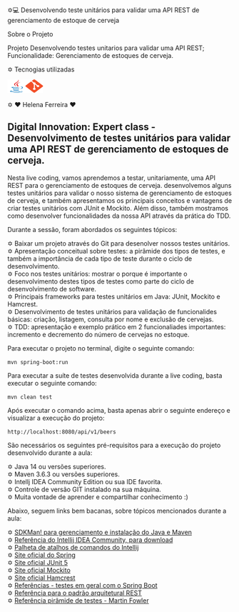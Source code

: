 ✡💻️ Desenvolvendo teste unitários para validar uma API REST de gerenciamento de estoque de cerveja

 Sobre o Projeto

Projeto Desenvolvendo testes unitarios para validar uma API REST; <br>
Funcionalidade: Gerenciamento de estoques de cerveja.


✡ Tecnogias utilizadas

  <img align="left" alt="Helena-Java" height="30" width="40" src="https://raw.githubusercontent.com/devicons/devicon/master/icons/java/java-original.svg">
  <img align="left" alt="Helena-Git" height="30" width="40" src="https://raw.githubusercontent.com/devicons/devicon/master/icons/git/git-original.svg">
  
  <br>
  <br>
  
✡ ❤️ Helena Ferreira ❤️

<h2>Digital Innovation: Expert class - Desenvolvimento de testes unitários para validar uma API REST de gerenciamento de estoques de cerveja.</h2>

Nesta live coding, vamos aprendemos a testar, unitariamente, uma API REST para o gerenciamento de estoques de cerveja. desenvolvemos alguns testes unitários para validar o nosso sistema de gerenciamento de estoques de cerveja, e também apresentamos os principais conceitos e vantagens de criar testes unitários com JUnit e Mockito. Além disso, também mostramos como desenvolver funcionalidades da nossa API através da prática do TDD.

Durante a sessão, foram abordados os seguintes tópicos:

✡ Baixar um projeto através do Git para desenolver nossos testes unitários. <br>
✡ Apresentação conceitual sobre testes: a pirâmide dos tipos de testes, e também a importância de cada tipo de teste durante o ciclo de desenvolvimento. <br>
✡ Foco nos testes unitários: mostrar o porque é importante o desenvolvimento destes tipos de testes como parte do ciclo de desenvolvimento de software. <br>
✡ Principais frameworks para testes unitários em Java: JUnit, Mockito e Hamcrest. <br> 
✡ Desenvolvimento de testes unitários para validação de funcionalides básicas: criação, listagem, consulta por nome e exclusão de cervejas. <br>
✡ TDD: apresentação e exemplo prático em 2 funcionaliades importantes: incremento e decremento do número de cervejas no estoque. <br>

Para executar o projeto no terminal, digite o seguinte comando:

```shell script
mvn spring-boot:run 
```

Para executar a suíte de testes desenvolvida durante a live coding, basta executar o seguinte comando:

```shell script
mvn clean test
```

Após executar o comando acima, basta apenas abrir o seguinte endereço e visualizar a execução do projeto:

```
http://localhost:8080/api/v1/beers
```

São necessários os seguintes pré-requisitos para a execução do projeto desenvolvido durante a aula:

✡ Java 14 ou versões superiores. <br>
✡ Maven 3.6.3 ou versões superiores. <br>
✡ Intellj IDEA Community Edition ou sua IDE favorita. <br>
✡ Controle de versão GIT instalado na sua máquina. <br>
✡ Muita vontade de aprender e compartilhar conhecimento :) <br>

Abaixo, seguem links bem bacanas, sobre tópicos mencionados durante a aula:

✡ [SDKMan! para gerenciamento e instalação do Java e Maven](https://sdkman.io/) <br>
✡ [Referência do Intellij IDEA Community, para download](https://www.jetbrains.com/idea/download) <br>
✡ [Palheta de atalhos de comandos do Intellij](https://resources.jetbrains.com/storage/products/intellij-idea/docs/IntelliJIDEA_ReferenceCard.pdf) <br>
✡ [Site oficial do Spring](https://spring.io/) <br>
✡ [Site oficial JUnit 5](https://junit.org/junit5/docs/current/user-guide/) <br>
✡ [Site oficial Mockito](https://site.mockito.org/) <br>
✡ [Site oficial Hamcrest](http://hamcrest.org/JavaHamcrest/) <br>
✡ [Referências - testes em geral com o Spring Boot](https://www.baeldung.com/spring-boot-testing) <br>
✡ [Referência para o padrão arquitetural REST](https://restfulapi.net/) <br>
✡ [Referência pirâmide de testes - Martin Fowler](https://martinfowler.com/articles/practical-test-pyramid.html#TheImportanceOftestAutomation)<br>
 


